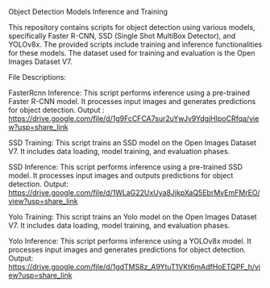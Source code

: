 Object Detection Models Inference and Training
                                                                           
This repository contains scripts for object detection using various models, specifically Faster R-CNN, SSD (Single Shot MultiBox Detector), and YOLOv8x. The provided scripts include training and inference functionalities for these models. The dataset used for training and evaluation is the Open Images Dataset V7.

File Descriptions:

FasterRcnn Inference:
This script performs inference using a pre-trained Faster R-CNN model. It processes input images and generates predictions for object detection.
Output : https://drive.google.com/file/d/1g9FcCFCA7sur2uYwJv9YdgjHIpoCRfqa/view?usp=share_link

SSD Training:
This script trains an SSD model on the Open Images Dataset V7. It includes data loading, model training, and evaluation phases.

SSD Inference:
This script performs inference using a pre-trained SSD model. It processes input images and outputs predictions for object detection.
Output: https://drive.google.com/file/d/1WLaG22UxUya8JjkpXaQ5EbrMvEmFMrEO/view?usp=share_link

Yolo Training:
This script trains an Yolo model on the Open Images Dataset V7. It includes data loading, model training, and evaluation phases.

Yolo Inference:
This script performs inference using a YOLOv8x model. It processes input images and generates predictions for object detection.
Output: https://drive.google.com/file/d/1gdTMS8z_A9YtuT1VKt6mAdfHoETQPF_h/view?usp=share_link
